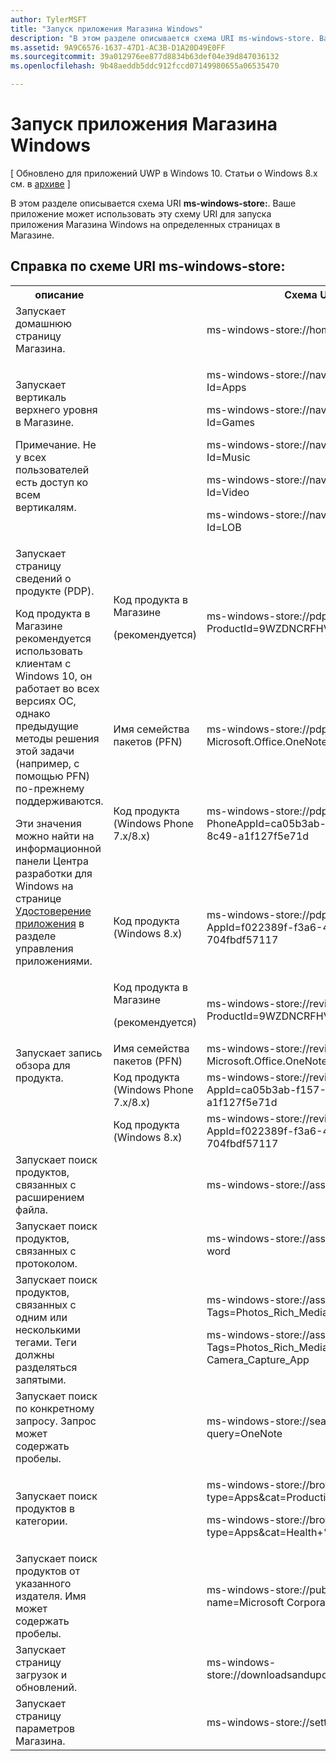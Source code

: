 ```yaml
---
author: TylerMSFT
title: "Запуск приложения Магазина Windows"
description: "В этом разделе описывается схема URI ms-windows-store. Ваше приложение может использовать эту схему URI для запуска приложения Магазина Windows на определенных страница в Магазине."
ms.assetid: 9A9C6576-1637-47D1-AC3B-D1A20D49E0FF
ms.sourcegitcommit: 39a012976ee877d8834b63def04e39d847036132
ms.openlocfilehash: 9b48aeddb5ddc912fccd07149980655a06535470

---
```


# Запуск приложения Магазина Windows


\[ Обновлено для приложений UWP в Windows 10. Статьи о Windows 8.x см. в [архиве](http://go.microsoft.com/fwlink/p/?linkid=619132) \]

В этом разделе описывается схема URI **ms-windows-store:**. Ваше приложение может использовать эту схему URI для запуска приложения Магазина Windows на определенных страницах в Магазине.

## Справка по схеме URI ms-windows-store:

<table>
<tr><th>описание</th><th></th><th>Схема URI</th></tr>
<tr><td>Запускает домашнюю страницу Магазина.</td><td /><td>ms-windows-store://home</td></tr>
<tr><td>Запускает вертикаль верхнего уровня в Магазине.<p>Примечание. Не у всех пользователей есть доступ ко всем вертикалям.</p>
</td><td /><td>
<p>ms-windows-store://navigatetopage/?Id=Apps </p>
<p>ms-windows-store://navigatetopage/?Id=Games</p>
<p>ms-windows-store://navigatetopage/?Id=Music</p>
<p>ms-windows-store://navigatetopage/?Id=Video</p>
<p>ms-windows-store://navigatetopage/?Id=LOB</p>
</td>
</tr>
<tr>
<td rowspan="4">Запускает страницу сведений о продукте (PDP). <p>Код продукта в Магазине рекомендуется использовать клиентам с Windows 10, он работает во всех версиях ОС, однако предыдущие методы решения этой задачи (например, с помощью PFN) по-прежнему поддерживаются.</p>
<p>Эти значения можно найти на информационной панели Центра разработки для Windows на странице <a href="https://msdn.microsoft.com/library/windows/apps/mt148561.aspx">Удостоверение приложения</a> в разделе управления приложениями.</p>
</td>
<td>
Код продукта в Магазине <p>(рекомендуется)</p>
</td>
<td>
<p>ms-windows-store://pdp/?ProductId=9WZDNCRFHVJL</p>
</td>
</tr>
<tr>
<td>Имя семейства пакетов (PFN)</td>
<td>ms-windows-store://pdp/?PFN= Microsoft.Office.OneNote_8wekyb3d8bbwe
</td>
</tr>
<tr>
<td>Код продукта (Windows Phone 7.x/8.x)</td>
<td>ms-windows-store://pdp/?PhoneAppId=ca05b3ab-f157-450c-8c49-a1f127f5e71d </td>
</tr>
<tr>
<td>Код продукта (Windows 8.x)</td>
<td>ms-windows-store://pdp/?AppId=f022389f-f3a6-417e-ad23-704fbdf57117
</td>
</tr>
<tr>
<td rowspan="4">Запускает запись обзора для продукта.</td>
<td>Код продукта в Магазине <p>(рекомендуется)</p></td>
<td>ms-windows-store://review/?ProductId=9WZDNCRFHVJL </td>
</tr>
<tr>
<td>Имя семейства пакетов (PFN)</td>
<td>ms-windows-store://review/?PFN= Microsoft.Office.OneNote_8wekyb3d8bbwe
</td>
</tr>
<tr>
<td>Код продукта (Windows Phone 7.x/8.x)</td>
<td>ms-windows-store://reviewapp/?AppId=ca05b3ab-f157-450c-8c49-a1f127f5e71d </td>
</tr>
<tr>
<td>Код продукта (Windows 8.x)</td>
<td>ms-windows-store://review/?AppId=f022389f-f3a6-417e-ad23-704fbdf57117 </td>
</tr>
<tr>
<td>Запускает поиск продуктов, связанных с расширением файла. </td>
<td />
<td>ms-windows-store://assoc/?FileExt=pdf
</td>
</tr>
<tr>
<td>Запускает поиск продуктов, связанных с протоколом.</td>
<td />
<td>ms-windows-store://assoc/?Protocol=ms-word </td>
</tr>
<tr>
<td>Запускает поиск продуктов, связанных с одним или несколькими тегами. Теги должны разделяться запятыми.
</td>
<td />
<td>
<p>ms-windows-store://assoc/?Tags=Photos_Rich_Media_Edit </p>
<p>ms-windows-store://assoc/?Tags=Photos_Rich_Media_Edit, Camera_Capture_App</p>
</td>
</tr>
<tr>
<td>
Запускает поиск по конкретному запросу. Запрос может содержать пробелы.
</td>
<td />
<td>ms-windows-store://search/?query=OneNote </td>
</tr>
<tr>
<td>Запускает поиск продуктов в категории.</td>
<td />
<td>
<p>ms-windows-store://browse/?type=Apps&amp;cat=Productivity</p>
<p>ms-windows-store://browse/?type=Apps&amp;cat=Health+%26+fitness </p>
</td>
</tr>
<tr>
<td>Запускает поиск продуктов от указанного издателя. Имя может содержать пробелы.
</td>
<td />
<td>ms-windows-store://publisher/?name=Microsoft Corporation
</td>
</tr>
<tr><td>Запускает страницу загрузок и обновлений.</td>
<td />
<td>ms-windows-store://downloadsandupdates </td>
</tr>
<tr>
<td>Запускает страницу параметров Магазина.</td>
<td />
<td>ms-windows-store://settings </td>
</tr>
</table>

 

 



<!--HONumber=Jun16_HO4-->


